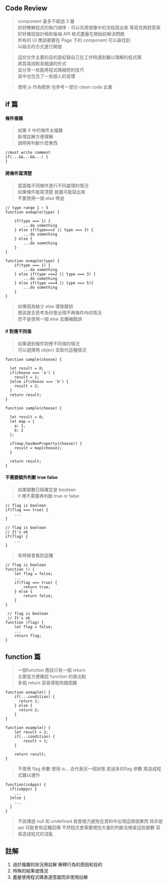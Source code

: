 
## Code Review

> component 最多不超過 3 層  
> 好好瞭解程式的執行順序 - 可以先將想像中的流程寫出來  等寫完再對答案  
> 好好確認設計稿和後端 API 格式盡量在開始前解決問題  
> 所有的 UI 應該都要在 Page 下的 component 可以尋找到  
> 以組合的方式進行開發  


> 這份文件主要的目的是紀錄自己在工作時遇到難以理解的程式碼  
> 將其寫成較易閱讀的形式  
> 並分享一些能將程式碼縮短的技巧  
> 其中也包含了一些個人的習慣

> 使用 js 作為範例
> 也參考一部分 clean code 此書

## if 篇

#### 條件複雜

> 如果 if 中的條件太複雜  
> 新增註解方便理解  
> 說明再判斷什麼東西  

    //must write comment
    if(...&&...&&...) {
    }
    
    
#### 將條件寫清楚

> 當面臨不同條件進行不同處理的情況  
> 如果條件能寫清楚 就盡可能寫出來  
> 不要使用一個 else 帶過


    // type range 1 ~ 5
    function exmaple(type) {
    
        if(type === 1) {
            ...do something
        } else if(type===2 || type === 3) {
            ...do something
        } else {
            ...do something
        }
    }
    
>

    function exmaple(type) {
        if(type === 1) {
            ...do something
        } else if(type ===2 || type === 3) {
            ...do something
        } else if(type ===4 || type === 5){
            ...do something
        }
    }
    
> 如果因為缺少 else 導致錯誤  
> 應該是去思考為何會出現不再條件內的情況  
> 而不是使用一個 else 去彌補錯誤  

#### if 對應不同值

> 如果遇到條件對應不同值的情況  
> 可以選擇用 object 去取代這種情況  

    function sample(choose) {
    
      let result = 0;
      if(choose === 'a') {
        result = 1;
      }else if(choose === 'b') {
        result = 2;
      }    
      return result;
    }

>

    function sample(choose) {
    
      let result = 0;
      let map = {
        a: 1,
        b: 2
      };
      
      if(map.hasOwnProperty(choose)) {
        result = map[choose];
      }
      
      return result;
    }

#### 不需要額外判斷 true false

> 如果變數已經確定是 boolean  
> if 裡不需要再判斷 true or false


    // flag is boolean
    if(flag === true) {
        ...
    }

>

    // flag is boolean
    // It's ok
    if(flag) {
        ...
    }

> 有時候會看到這種

    // flag is boolean
    function () {
        let flag = false; 
        ...
        if(flag === true) {
            return true;
        } else {
            return false;
        }
    }
>
     // flag is boolean
     // It's ok
    function (flag) {
        let flag = false; 
        ...
        return flag;
    }

## function 篇

> 一個function 應該只有一個 return  
> 主要是方便確認 function 的進出點  
> 多個 return 容易導致除錯困難

    function exmaple() {
        if(...condition) {
          return 1;
        } else {
          return 2;
        }
    }
    
>
    
    function example() {
        let result = 2;
        if(...condition) {
            result = 1;
        }

        return result;
    }

> 不使用 flag 參數
> 使用 is... 去代表另一個狀態
> 若過多的flag 參數 將造成程式難以運作

>

    function(isApps) {
      if(isApps) {
        ...
      }else {
        ...
      }
    }

> 不該傳遞 null 和 undefined
> 我會極力避免在資料中出現這兩個東西
> 除非是 api 可能會有這種回傳
> 不然程式會需要增加大量的判斷去檢查這些變數
> 容易造成程式的混亂

## 註解

1. 過於複雜的狀況用註解 解釋行為的原因和目的
2. 特殊的結果或情況
3. 盡量使用程式碼表達意圖而非使用註解